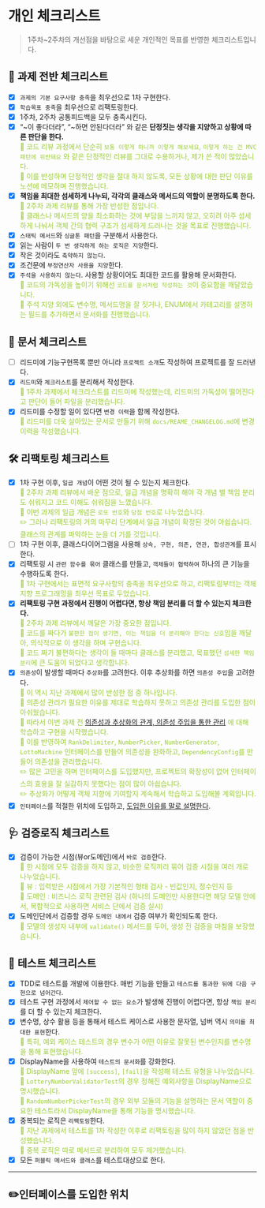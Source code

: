 
# 개인 체크리스트
> 1주차~2주차의 개선점을 바탕으로 세운 개인적인 목표를 반영한 체크리스트입니다.

## 🏁 과제 전반 체크리스트

- [x]  `과제의 기본 요구사항 충족`을 최우선으로 1차 구현한다.
- [x]  `학습목표 충족`을 최우선으로 리팩토링한다.
- [x]  1주차, 2주차 공통피드백을 모두 충족시킨다.
- [x]  “~이 좋다더라”, “~하면 안된다더라” 와 같은 **단정짓는 생각을 지양하고 상황에 따른 판단을 한다.**
  <br><span style="color:yellowgreen">🔎 코드 리뷰 과정에서 단순히 `보통 이렇게 하니까 이렇게 해보세요`, `이렇게 하는 건 MVC패턴에 위반돼요` 와 같은 단정적인 리뷰를 그대로 수용하거나, 제가 쓴 적이 많았습니다.</span>
  <br><span style="color:yellowgreen">🔎 이를 반성하며 단정적인 생각을 절대 하지 않도록, 모든 상황에 대한 판단 이유를 노션에 메모하며 진행했습니다.</span>
- [x]  **책임을 최대한 섬세하게 나누되, 각각의 클래스와 메서드의 역할이 분명하도록 한다.**
  <br><span style="color:yellowgreen">🔎 2주차 과제 리뷰를 통해 가장 반성한 점입니다.</span>
  <br><span style="color:yellowgreen">🔎 클래스나 메서드의 양을 최소화하는 것에 부담을 느끼지 않고, 오히려 아주 섬세하게 나눠서 객체 간의 협력 구조가 섬세하게 드러나는 것을 목표로 진행했습니다.</span>
- [x]  `스태틱 메서드`와 `싱글톤 패턴`을 구분해서 사용한다.
- [x]  읽는 사람이 `두 번 생각하게 하는 로직은 지양`한다.
- [x]  작은 것이라도 `축약하지 않는다`.
- [x]  조건문에 `부정연산자 사용을 지양`한다.
- [x]  `주석을 사용하지 않는다`. 사용할 상황이어도 최대한 코드를 활용해 문서화한다.
  <br><span style="color:yellowgreen">🔎 코드의 가독성을 높이기 위해선 `코드를 문서처럼 작성하는 것`이 중요함을 깨달았습니다.</span>
  <br><span style="color:yellowgreen">🔎 주석 지양 외에도 변수명, 메서드명을 잘 짓거나, ENUM에서 카테고리를 설명하는 필드를 추가하면서 문서화를 진행했습니다.</span>

## 📑 문서 체크리스트

- [ ]  리드미에 기능구현목록 뿐만 아니라 `프로젝트 소개`도 작성하여 프로젝트를 잘 드러낸다.
- [x]  `리드미`와 `체크리스트`를 분리해서 작성한다.
  <br><span style="color:yellowgreen">🔎 1주차 과제에서 체크리스트를 리드미에 작성했는데, 리드미의 가독성이 떨어진다고 판단이 들어 파일을 분리했습니다.</span>
- [x]  리드미를 수정할 일이 있다면 `변경 이력`을 함께 작성한다.
  <br><span style="color:yellowgreen">🔎 리드미를 더욱 살아있는 문서로 만들기 위해 `docs/REAME_CHANGELOG.md`에 변경 이력을 작성했습니다.</span>

## 🛠️ 리팩토링 체크리스트

- [x]  1차 구현 이후, `일급 개념`이 어떤 것이 될 수 있는지 체크한다.
  <br><span style="color:yellowgreen">🔎 2주차 과제 리뷰에서 배운 점으로, 일급 개념을 명확히 해야 각 개념 별 책임 분리도 쉬워지고 코드 이해도 쉬워짐을 느꼈습니다.</span>
  <br><span style="color:yellowgreen">🔎 이번 과제의 일급 개념은 `로또 번호`와 `당첨 번호`로 나누었습니다.</span>
  <br><span style="color:yellowgreen">✏️ 그러나 리팩토링의 거의 마무리 단계에서 일급 개념이 확정된 것이 아쉽습니다. 클래스의 관계를 파악하는 눈을 더 기를 것입니다.</span>
- [ ]  1차 구현 이후, 클래스다이어그램을 사용해 `상속, 구현, 의존, 연관, 합성관계`를 표시한다.
- [x]  리팩토링 시 `관련 함수를 묶어` 클래스를 만들고, `객체들이 협력하여` 하나의 큰 기능을 수행하도록 한다.
  <br><span style="color:yellowgreen">🔎 1차 구현에서는 표면적 요구사항의 충족을 최우선으로 하고, 리팩토링부터는 객체 지향 프로그래밍을 최우선 목표로 두었습니다.</span>
- [x]  **리팩토링 구현 과정에서 진행이 어렵다면, 항상 책임 분리를 더 할 수 있는지 체크한다.**
  <br><span style="color:yellowgreen">🔎 2주차 과제 리뷰에서 깨달은 가장 중요한 점입니다. </span>
  <br><span style="color:yellowgreen">🔎 코드를 짜다가 `불편한 점이 생기면, 이는 책임을 더 분리해야 한다는 신호`임을 깨달아, 의식적으로 이 생각을 하며 구현습니다.</span>
  <br><span style="color:yellowgreen">🔎 코드 짜기 불편하다는 생각이 들 때마다 클래스를 분리했고, 목표했던 `섬세한 책임 분리`에 큰 도움이 되었다고 생각합니다.</span>
- [x]  `의존성`이 발생할 때마다 `추상화`를 고려한다. 이후 추상화를 하면 `의존성 주입`을 고려한다.
  <br><span style="color:yellowgreen">🔎 이 역시 지난 과제에서 많이 반성한 점 중 하나입니다. </span>
  <br><span style="color:yellowgreen">🔎 의존성 관리가 필요한 이유를 제대로 학습하지 못하고 의존성 관리를 도입한 점이 아쉬웠습니다.</span>
  <br><span style="color:yellowgreen">🔎 따라서 이번 과제 전 [의존성과 추상화의 관계, 의존성 주입을 통한 관리](https://velog.io/@joychae714/%ED%95%99%EC%8A%B5%EC%A0%95%EB%A6%AC-%EC%9D%98%EC%A1%B4%EC%84%B1-%EA%B4%80%EB%A6%AC-%ED%8C%A9%ED%86%A0%EB%A6%AC-%ED%8C%A8%ED%84%B4-AppConfig-%EC%95%8C%EA%B3%A0-%EC%93%B0%EC%9E%90)
  에 대해 학습하고 구현을 시작했습니다.</span>
  <br><span style="color:yellowgreen">🔎 이를 반영하여 `RankDelimiter`, `NumberPicker`, `NumberGenerator`, `LottoMachine` 인터페이스를 만들어 의존성을 완화하고, `DependencyConfig`를 만들어 의존성을 관리했습니다.</span>
  <br><span style="color:yellowgreen">✏️ 많은 고민을 하며 인터페이스를 도입했지만, 프로젝트의 확장성이 없어 인터페이스의 효용을 잘 실감하지 못했다는 점이 많이 아쉽습니다.</span>
  <br><span style="color:yellowgreen">✏️ 추상화가 어떻게 객체 지향에 기여할지 계속해서 학습하고 도입해볼 계획입니다.</span>
- [x]  `인터페이스`를 적절한 위치에 도입하고, [도입한 이유를 말로 설명한다](#인터페이스를-도입한-위치).

## 🩺 검증로직 체크리스트

- [x]  검증이 가능한 시점(뷰or도메인)에서 `바로 검증`한다.
  <br><span style="color:yellowgreen">🔎 한 시점에 모두 검증을 하지 않고, 비슷한 로직끼리 묶어 검증 시점을 여러 개로 나누었습니다.</span>
  <br><span style="color:yellowgreen">🔎 뷰 : 입력받은 시점에서 가장 기본적인 형태 검사 - 빈값인지, 정수인지 등</span>
  <br><span style="color:yellowgreen">🔎 도메인 : 비즈니스 로직 관련된 검사 (하나의 도메인만 사용한다면 해당 모델 안에서, 복합적으로 사용하면 서비스 단에서 검증 실시)</span>
- [x]  도메인단에서 검증할 경우 `도메인 내에서` 검증 여부가 확인되도록 한다.
  <br><span style="color:yellowgreen">🔎 모델의 생성자 내부에 `validate()` 메서드를 두어, 생성 전 검증을 마침을 보장했습니다.</span>

## 🧪 테스트 체크리스트

- [x]  TDD로 테스트를 개발에 이용한다. 매번 기능을 만들고 `테스트를 통과한 뒤에 다음 구현으로 넘어간다`.
- [x]  테스트 구현 과정에서 `제어할 수 없는 요소`가 발생해 진행이 어렵다면, 항상 `책임 분리`를 더 할 수 있는지 체크한다.
- [x]  변수명, 상수 활용 등을 통해서 테스트 케이스로 사용한 문자열, 넘버 역시 `의미를 최대한 표현`한다.
  <br><span style="color:yellowgreen">🔎 특히, 예외 케이스 테스트의 경우 변수가 어떤 이유로 잘못된 변수인지를 변수명을 통해 표현했습니다.</span>
- [x]  DisplayName을 사용하여 `테스트의 문서화`를 강화한다.
  <br><span style="color:yellowgreen">🔎 DisplayName 앞에 `[success]`, `[fail]`을 작성해 테스트 유형을 나누었습니다.</span>
  <br><span style="color:yellowgreen">🔎 `LotteryNumberValidatorTest`의 경우 정해진 예외사항을 DisplayName으로 명시했습니다.</span>
  <br><span style="color:yellowgreen">🔎 `RandomNumberPickerTest`의 경우 외부 모듈의 기능을 설명하는 문서 역할이 중요한 테스트라서 DisplayName을 통해 기능을 명시했습니다.</span>
- [x]  중복되는 로직은 `리팩토링`한다.
  <br><span style="color:yellowgreen">🔎 지난 과제에서 테스트를 1차 작성한 이후로 리팩토링을 많이 하지 않았던 점을 반성했습니다.</span>
  <br><span style="color:yellowgreen">🔎 중복 로직은 따로 메서드로 분리하여 모두 제거했습니다.</span>
- [x]  모든 `퍼블릭 메서드와 클래스`를 테스트대상으로 한다.

---

## ✏️인터페이스를 도입한 위치
